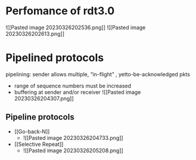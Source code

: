 # Perfomance of rdt3.0
![[Pasted image 20230326202536.png]]
![[Pasted image 20230326202613.png]]
# Pipelined protocols
pipelining: sender allows multiple, “in-flight” , yetto-be-acknowledged pkts 
- range of sequence numbers must be increased 
- buffering at sender and/or receiver
![[Pasted image 20230326204307.png]]

## Pipeline protocols
- [[Go-back-N]]
	- ![[Pasted image 20230326204733.png]]
- [[Selective Repeat]]
	- ![[Pasted image 20230326205208.png]]

